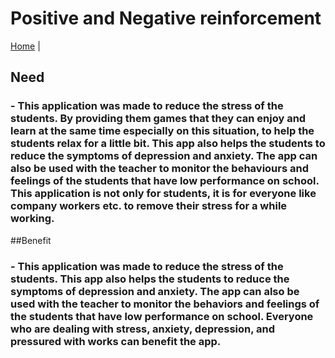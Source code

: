 # Positive and Negative reinforcement
[Home](../../index.md) | 
## Need
### - This application was made to reduce the stress of the students. By providing them games that they can enjoy and learn at the same time especially on this situation, to help the students relax for a little bit. This app also helps the students to reduce the symptoms of depression and anxiety. The app can also be used with the teacher to monitor the behaviours and feelings of the students that have low performance on school. This application is not only for students, it is for everyone like company workers etc. to remove their stress for a while working.
##Benefit
### - This application was made to reduce the stress of the students. This app also helps the students to reduce the symptoms of depression and anxiety. The app can also be used with the teacher to monitor the behaviors and feelings of the students that have low performance on school. Everyone who are dealing with stress, anxiety, depression, and pressured with works can benefit the app.
